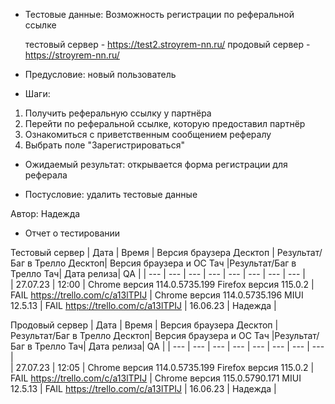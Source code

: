 * Тестовые данные: Возможность регистрации по реферальной ссылке

	тестовый сервер - https://test2.stroyrem-nn.ru/   продовый сервер - https://stroyrem-nn.ru/

* Предусловие: новый пользователь

* Шаги:
1.	Получить реферальную ссылку у партнёра
2.	Перейти по реферальной ссылке, которую предоставил партнёр
3.	Ознакомиться с приветственным сообщением рефералу
4.	Выбрать поле "Зарегистрироваться"

* Ожидаемый результат: открывается форма регистрации для реферала

* Постусловие: удалить тестовые данные

Автор: Надежда

* Отчет о тестировании
  
Тестовый сервер
| Дата | Время | Версия браузера Десктоп | Результат/Баг в Трелло Десктоп|  Версия браузера и ОС Тач |Результат/Баг в Трелло Тач| Дата релиза| QA  |
| --- | --- | --- | --- |  --- | --- | --- | --- |   
| 27.07.23 | 12:00 | Chrome версия 114.0.5735.199 Firefox версия 115.0.2 | FAIL https://trello.com/c/a13lTPIJ | Chrome версия 114.0.5735.196 MIUI 12.5.13 | FAIL https://trello.com/c/a13lTPIJ | 16.06.23 | Надежда |  

Продовый сервер
| Дата | Время | Версия браузера Десктоп | Результат/Баг в Трелло Десктоп|  Версия браузера и ОС Тач |Результат/Баг в Трелло Тач| Дата релиза| QA |
| --- | --- | --- | --- |  --- | --- | --- | --- |   
| 27.07.23 | 12:05 | Chrome версия 114.0.5735.199 Firefox версия 115.0.2 | FAIL https://trello.com/c/a13lTPIJ | Chrome версия 115.0.5790.171 MIUI 12.5.13 | FAIL https://trello.com/c/a13lTPIJ | 16.06.23 | Надежда |  
